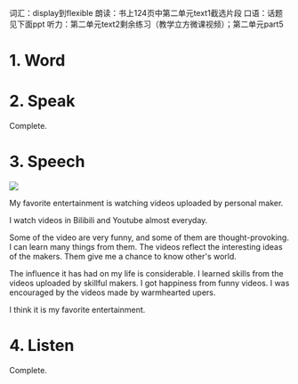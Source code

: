 词汇：display到flexible 
朗读：书上124页中第二单元text1截选片段
口语：话题见下面ppt
听力：第二单元text2剩余练习（教学立方微课视频）；第二单元part5


# 1. Word


# 2. Speak

Complete.

# 3. Speech

![](2020-11-02-16-27-22.png)

My favorite entertainment is watching videos uploaded by personal maker.

I watch videos in Bilibili and Youtube almost everyday.

Some of the video are very funny, and some of them are thought-provoking. I can learn many things from them. The videos reflect the interesting ideas of the makers. Them give me a chance to know other's world.

The influence it has had on my life is considerable. I learned skills from the videos uploaded by skillful makers. I got happiness from funny videos. I was encouraged by the videos made by warmhearted upers.

I think it is my favorite entertainment. 

# 4. Listen

Complete.